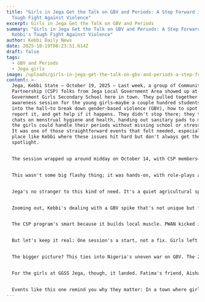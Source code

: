 ```yaml
---
title: "Girls in Jega Get the Talk on GBV and Periods: A Step Forward in Kebbi's
  Tough Fight Against Violence"
excerpt: Girls in Jega Get the Talk on GBV and Periods
summary: "Girls in Jega Get the Talk on GBV and Periods: A Step Forward in
  Kebbi's Tough Fight Against Violence"
author: Kebbi Daily News
date: 2025-10-19T08:23:51.614Z
draft: false
tags:
  - GBV and Periods
  - Jega girls
image: /uploads/girls-in-jega-get-the-talk-on-gbv-and-periods-a-step-forward-in-kebbi-s-tough-fight-against-violence.jpg
content: >-
  Jega, Kebbi State – October 19, 2025 – Last week, a group of Community Safety
  Partnership (CSP) folks from Jega Local Government Area showed up at
  Government Girls Secondary School here in town. They pulled together this
  awareness session for the young girls—maybe a couple hundred students crammed
  into the hall—to break down gender-based violence (GBV), how to spot it,
  report it, and get help if it happens. They didn't stop there; they threw in
  chats on menstrual hygiene and health, handing out sanitary pads to make sure
  the girls could handle their periods without missing school or stressing out.
  It was one of those straightforward events that felt needed, especially in a
  place like Kebbi where these issues hit hard but don't always get the
  spotlight.


  The session wrapped up around midday on October 14, with CSP members—local volunteers trained by Partners West Africa Nigeria (PWAN)—leading the talks. They covered the basics: what counts as GBV, from physical hits to emotional stuff like harassment, and laid out the steps to report it through hotlines or police desks set up for that. Support services got a shoutout too—the ones run by state agencies or NGOs that offer counseling or legal aid. On the health side, they talked periods like it's normal (which it is), showing how to stay clean and why it matters for skipping class less. Each girl walked out with a pack of pads, courtesy of PWAN's funding. One student, 15-year-old Fatima Usman, told me later, "I knew some about violence from home, but not the numbers or where to go. And the pads? Game-changer—no more hiding in class."


  This wasn't some big flashy thing; it was hands-on, with role-plays and Q&A that kept the girls engaged. PWAN, the group behind CSP in Kebbi, posted about it on X and Facebook right after, tagging #PartnersNigeria #PWAN #CSP #EndGBV #GirlsEmpowerment #KebbiState #CommunitySafety. Their updates showed pics of the crowd, smiling faces holding pads, and quotes from facilitators stressing "knowledge is power." It's part of a bigger push by PWAN, which has been running these CSP setups since 2022—local networks of community leaders, teachers, and youth who spot risks and step in early on safety issues.


  Jega's no stranger to this kind of need. It's a quiet agricultural spot along the Niger River, with about 150,000 people mostly farming rice and cotton, but underneath, GBV simmers. Back in 2023, a state survey by the Kebbi Ministry of Women Affairs found 45% of women here had faced some form of violence—higher than the national average of 30%, per NBS data from last year. Things like early marriage, domestic beatings, or harassment at markets hit girls especially hard; over 25% of secondary school dropouts in Kebbi tie back to period shame or abuse fears. Cholera and floods steal headlines, but GBV? It's the quiet killer, pushing women into silence and cycles of poverty. In Jega, where schools like this one serve 800 girls from nearby villages, events like this feel like a direct hit—getting info to the source before trouble starts.


  Zooming out, Kebbi's dealing with a GBV spike that's not unique but feels heavier in the northwest. Nationwide, UNICEF pegged 2024 cases at 11,000 reported, but experts say it's 10 times that since most go unreported—fear of stigma or retaliation keeps it buried. In northern states like Kebbi, cultural norms around "family matters" make it worse; a 2025 WHO report flagged 60% underreporting here, linked to low education and economic dependence. Add insecurity—bandits in nearby LGAs like Danko-Wasagu snatching women for ransom—and you've got a mix that traps girls. Menstrual health piles on: Only 40% of Kebbi schools have proper facilities, per a 2024 Education Ministry audit, so girls miss up to 20% of classes monthly, widening that dropout gap.


  The CSP program's smart because it builds local muscle. PWAN kicked it off with training in 2023, hitting 10 LGAs including Jega, where CSP teams now do monthly outreaches. This school session was one of five this quarter—others hit boys on consent and communities on bystander roles. It's funded by USAID and EU grants, totaling ₦500 million over three years, focusing on survivor-centered stuff like mental health referrals. PWAN's exec director, Kemi Okenyodo, jumped on X post-event: "We're teaching girls to recognize danger, speak up, and stay safe." And yeah, the pads distribution? That's practical—Nigeria-wide, 1 in 10 girls skips school during periods, but free supplies cut that by half in pilot spots like this.


  But let's keep it real: One session's a start, not a fix. Girls left buzzing, but how many will actually use those reporting lines? Kebbi's got a GBV desk in Birnin Kebbi, but Jega's 100 km away—transport's a hassle, and follow-up's spotty. A July 2025 audit by the National Human Rights Commission found only 30% of reported cases in Kebbi led to convictions, thanks to weak policing and cultural pushback. Teachers at the school mentioned off-record that some parents still see GBV talks as "Western," pulling kids out early. And menstrual aid? Great, but without ongoing stock or education for boys and dads, it fizzles.


  The bigger picture? This ties into Nigeria's uneven war on GBV. The 2015 Violence Against Persons Prohibition Act (VAPP) is law federally, but Kebbi's domestication dragged till 2023, and enforcement's thin—budget for women affairs is just 2% of state spend. Floods this year displaced 10,000 in Jega alone, cramming families into camps where abuse risks jump 40%, per NEMA reports. Insecurity amps it: Lakurawa raids in Bunza last month abducted three women, and survivors often face double stigma. Positives? Governor Nasir Idris bumped funding for safe houses to ₦200 million in August, and PWAN's linking CSP to apps like the national GBV hotline (08000-333-333). But gaps yawn: Rural clinics lack counselors, and data's shaky—Kebbi's reporting system only caught 20% of 2025 cases so far.


  For the girls at GGSS Jega, though, it landed. Fatima's friend, Aisha, 14, said, "I didn't know emotional stuff counted as violence. Now, if my uncle yells like that again, I'll tell a teacher." That's the win—seeds planted. But scaling? CSP needs more legs: Train 500 more volunteers by year-end, per PWAN's plan, and integrate into school curriculums. Partner with KSADP for economic hooks—microloans for girls post-school, cutting dependence that fuels abuse. Federally, enforce VAPP with teeth: Mandatory training for police, like the Lagos model that bumped convictions 25%. Stateside, Kebbi could mandate period products in all schools, as Kaduna did last year—cost's low, impact's high.


  Events like this one remind you why they matter: In a town where girls grow up fast, a few hours of straight talk can shift everything. PWAN's not stopping; they're eyeing similar runs in Argungu next month. But until the systems catch up—hotlines that answer, courts that convict, communities that back it—it's on folks like these CSP members to keep pushing. Jega's girls deserve more than awareness; they deserve action that sticks. Till then, sessions like this are the bridge, one pad and one story at a time.
---
```

